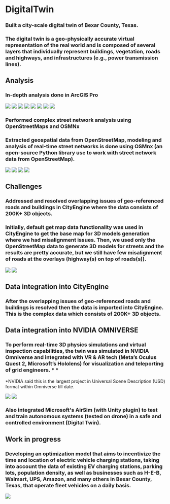 # DigitalTwin
### Built a city-scale digital twin of Bexar County, Texas. 
### The digital twin is a geo-physically accurate virtual representation of the real world and is composed of several layers that individually represent buildings, vegetation, roads and highways, and infrastructures (e.g., power transmission lines).

## Analysis
### In-depth analysis done in ArcGIS Pro
![](Images/Img1.png)
![](Images/Img2.png)
![](Images/Img3.png)
![](Images/Img4.png)
![](Images/Img5.png)
![](Images/Img6.png)
![](Images/Img7.png)
![](Images/Img8.png)

### Performed complex street network analysis using OpenStreetMaps and OSMNx
### Extracted geospatial data from OpenStreetMap, modeling and analysis of real-time street networks is done using OSMnx (an open-source Python library use to work with street network data from OpenStreetMap).

![](Images/Img12.png)
![](Images/Img13.png)
![](Images/Img14.png)
![](Images/Img15.png)

## Challenges
### Addressed and resolved overlapping issues of geo-referenced roads and buildings in CityEngine where the data consists of 200K+ 3D objects.
### Initially, default get map data functionality was used in CityEngine to get the base map for 3D models generation where we had misalignment issues. Then, we used only the OpenStreetMap data to generate 3D models for streets and the results are pretty accurate, but we still have few misalignment of roads at the overlays (highway(s) on top of roads(s)).

![](Images/Img16.png)
![](Images/Img17.png)

## Data integration into CityEngine
### After the overlapping issues of geo-referenced roads and buildings is resolved then the data is imported into CityEngine. This is the complex data which consists of 200K+ 3D objects.

## Data integration into NVIDIA OMNIVERSE
### To perform real-time 3D physics simulations and virtual inspection capabilities, the twin was simulated in NVIDIA Omniverse and integrated with VR & AR tech (Meta’s Oculus Quest 2, Microsoft’s Hololens) for visualization and teleporting of grid engineers. * * 

*NVIDIA said this is the largest project in Universal Scene Description (USD) format within Omniverse till date.

![](Images/Img10.png)
![](Images/Img11.png)

### Also integrated Microsoft's AirSim (with Unity plugin) to test and train autonomous systems (tested on drone) in a safe and controlled environment (Digital Twin).

## Work in progress
### Developing an optimization model that aims to incentivize the time and location of electric vehicle charging stations, taking into account the data of existing EV charging stations, parking lots, population density, as well as businesses such as H-E-B, Walmart, UPS, Amazon, and many others in Bexar County, Texas, that operate fleet vehicles on a daily basis.
![](Images/Img18.png)

